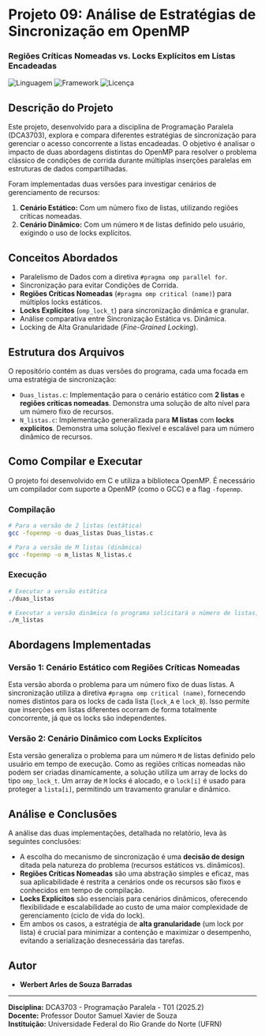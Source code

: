 # Projeto 09: Análise de Estratégias de Sincronização em OpenMP
### Regiões Críticas Nomeadas vs. Locks Explícitos em Listas Encadeadas

![Linguagem](https://img.shields.io/badge/Linguagem-C-blue.svg)
![Framework](https://img.shields.io/badge/Framework-OpenMP-orange.svg)
![Licença](https://img.shields.io/badge/Licença-MIT-green.svg)

## Descrição do Projeto

Este projeto, desenvolvido para a disciplina de Programação Paralela (DCA3703), explora e compara diferentes estratégias de sincronização para gerenciar o acesso concorrente a listas encadeadas. O objetivo é analisar o impacto de duas abordagens distintas do OpenMP para resolver o problema clássico de condições de corrida durante múltiplas inserções paralelas em estruturas de dados compartilhadas.

Foram implementadas duas versões para investigar cenários de gerenciamento de recursos:
1.  **Cenário Estático:** Com um número fixo de listas, utilizando regiões críticas nomeadas.
2.  **Cenário Dinâmico:** Com um número `M` de listas definido pelo usuário, exigindo o uso de locks explícitos.

## Conceitos Abordados

* Paralelismo de Dados com a diretiva `#pragma omp parallel for`.
* Sincronização para evitar Condições de Corrida.
* **Regiões Críticas Nomeadas** (`#pragma omp critical (name)`) para múltiplos locks estáticos.
* **Locks Explícitos** (`omp_lock_t`) para sincronização dinâmica e granular.
* Análise comparativa entre Sincronização Estática vs. Dinâmica.
* Locking de Alta Granularidade (*Fine-Grained Locking*).

## Estrutura dos Arquivos

O repositório contém as duas versões do programa, cada uma focada em uma estratégia de sincronização:

* `Duas_listas.c`: Implementação para o cenário estático com **2 listas** e **regiões críticas nomeadas**. Demonstra uma solução de alto nível para um número fixo de recursos.
* `N_listas.c`: Implementação generalizada para **M listas** com **locks explícitos**. Demonstra uma solução flexível e escalável para um número dinâmico de recursos.

## Como Compilar e Executar

O projeto foi desenvolvido em C e utiliza a biblioteca OpenMP. É necessário um compilador com suporte a OpenMP (como o GCC) e a flag `-fopenmp`.

### Compilação

```bash
# Para a versão de 2 listas (estática)
gcc -fopenmp -o duas_listas Duas_listas.c

# Para a versão de M listas (dinâmica)
gcc -fopenmp -o m_listas N_listas.c
````

### Execução

```bash
# Executar a versão estática
./duas_listas

# Executar a versão dinâmica (o programa solicitará o número de listas)
./m_listas
```

## Abordagens Implementadas

### Versão 1: Cenário Estático com Regiões Críticas Nomeadas

Esta versão aborda o problema para um número fixo de duas listas. A sincronização utiliza a diretiva `#pragma omp critical (name)`, fornecendo nomes distintos para os locks de cada lista (`lock_A` e `lock_B`). Isso permite que inserções em listas diferentes ocorram de forma totalmente concorrente, já que os locks são independentes.

### Versão 2: Cenário Dinâmico com Locks Explícitos

Esta versão generaliza o problema para um número `M` de listas definido pelo usuário em tempo de execução. Como as regiões críticas nomeadas não podem ser criadas dinamicamente, a solução utiliza um array de locks do tipo `omp_lock_t`. Um array de `M` locks é alocado, e o `lock[i]` é usado para proteger a `lista[i]`, permitindo um travamento granular e dinâmico.

## Análise e Conclusões

A análise das duas implementações, detalhada no relatório, leva às seguintes conclusões:

  * A escolha do mecanismo de sincronização é uma **decisão de design** ditada pela natureza do problema (recursos estáticos vs. dinâmicos).
  * **Regiões Críticas Nomeadas** são uma abstração simples e eficaz, mas sua aplicabilidade é restrita a cenários onde os recursos são fixos e conhecidos em tempo de compilação.
  * **Locks Explícitos** são essenciais para cenários dinâmicos, oferecendo flexibilidade e escalabilidade ao custo de uma maior complexidade de gerenciamento (ciclo de vida do lock).
  * Em ambos os casos, a estratégia de **alta granularidade** (um lock por lista) é crucial para minimizar a contenção e maximizar o desempenho, evitando a serialização desnecessária das tarefas.

## Autor

  * **Werbert Arles de Souza Barradas**

-----

**Disciplina:** DCA3703 - Programação Paralela - T01 (2025.2)  
**Docente:** Professor Doutor Samuel Xavier de Souza  
**Instituição:** Universidade Federal do Rio Grande do Norte (UFRN)

```
```
